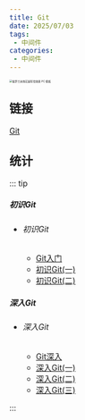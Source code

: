 ```yaml
---
title: Git
date: 2025/07/03
tags:
 - 中间件
categories:
 - 中间件
---
```


<img src="https://bizhi1.com/wp-content/uploads/2024/11/violet-evergarden-writing-letter-christmas-scene-pc-wallpaper-4k.jpg" alt="紫罗兰永恒花园写信场景 PC 壁纸" style="zoom:33%;" />

## 链接

[Git](/docs/Middleware/Git/Git_Atguigu/1_Git_Entry/1-Git_Entry.html)

## 统计

::: tip

##### 初识Git

- ###### 初识Git

  - [Git入门](/docs/Middleware/Git/Git_Atguigu/1_Git_Entry/1-Git_Entry.html)
  - [初识Git(一)](/docs/Middleware/Git/Git_Atguigu/1_Git_Entry/2-Git_Entry.html)
  - [初识Git(二)](/docs/Middleware/Git/Git_Atguigu/1_Git_Entry/3-Git_Entry.html)

##### 深入Git

- ###### 深入Git

  - [Git深入](/docs/Middleware/Git/Git_Atguigu/2_Git_Advanced/1-Git_Advanced.html)
  - [深入Git(一)](/docs/Middleware/Git/Git_Atguigu/2_Git_Advanced/2-Git_Advanced.html)
  - [深入Git(二)](/docs/Middleware/Git/Git_Atguigu/2_Git_Advanced/3-Git_Advanced.html)
  - [深入Git(三)](/docs/Middleware/Git/Git_Atguigu/2_Git_Advanced/4-Git_Advanced.html)

:::
